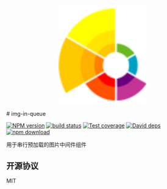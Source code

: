 <p align="center">
  <a href="http://ant.design">
    <img width="230" src="https://github.com/luke93h/img-in-queue/blob/master/docs/logo.png?raw=true">
  </a>
</p>
# img-in-queue

[![NPM version][npm-image]][npm-url]
[![build status][travis-image]][travis-url]
[![Test coverage][coveralls-image]][coveralls-url]
[![David deps][david-image]][david-url]
[![npm download][download-image]][download-url]

[npm-image]: https://img.shields.io/npm/v/rectx.svg?style=flat-square
[npm-url]: https://npmjs.org/package/rectx
[travis-image]: https://img.shields.io/travis/Foveluy/rectx.svg?style=flat-square
[travis-url]: https://travis-ci.org/Foveluy/rectx
[coveralls-image]: https://img.shields.io/coveralls/Foveluy/rectx.svg?style=flat-square
[coveralls-url]: https://coveralls.io/r/Foveluy/rectx?branch=master
[david-image]: https://img.shields.io/david/Foveluy/rectx.svg?style=flat-square
[david-url]: https://david-dm.org/Foveluy/rectx
[node-image]: https://img.shields.io/badge/node.js-%3E=_8.0-green.svg?style=flat-square
[node-url]: http://nodejs.org/download/
[download-image]: https://img.shields.io/npm/dm/rectx.svg?style=flat-square
[download-url]: https://github.com/luke93h/img-in-queue


用于串行预加载的图片中间件组件


## 开源协议 

MIT
